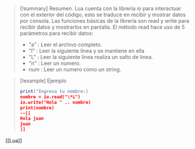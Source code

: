 >[!summary] Resumen.
>Lua cuenta con la librería _io_ para interactuar con el exterior del código, esto se traduce en recibir y mostrar datos por consola.
>Las funciones básicas de la librería son read y write para recibir datos y mostrarlos en pantalla.
>El método read hace uso de 5 parámetros para recibir datos:
>- "a" : Leer el archivo completo.
>- "l" : Leer la siguiente linea y se mantiene en ella
>- "L" : Leer la siguiente linea realiza un salto de linea.
>- "n" : Leer un numero.
>- num : Leer un numero como un string.

>[!example] Ejemplo
>```Lua
>print("Ingresa tu nombre:)
>nombre = io.read("\*L")
>io.write("Hola " .. nombre)
>print(nombre)
>--[[
>Hola juan
>juan
>]]
>```

[[Lua]]